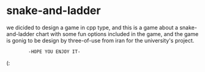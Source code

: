 ﻿# snake-and-ladder
 we dicided to design a game in cpp type,
and this is a game about a snake-and-ladder chart with some fun options included in the game,
and the game is gonig to be design by three-of-use from iran for the university's project.

			-HOPE YOU ENJOY IT-
(:
